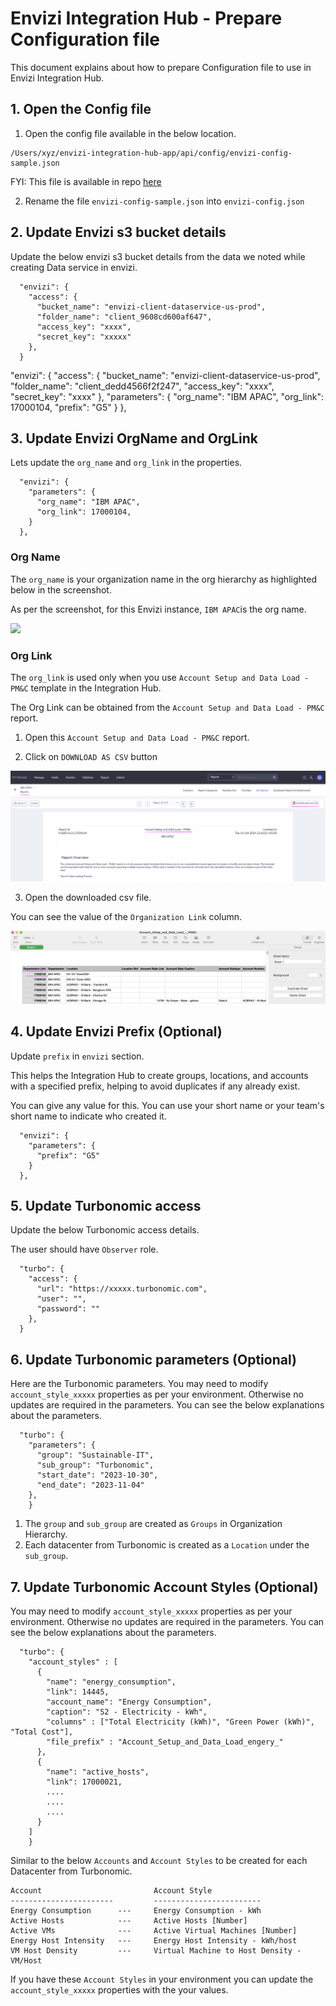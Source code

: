 # Envizi Integration Hub - Prepare Configuration file

This document explains about how to prepare Configuration file to use in Envizi Integration Hub.

## 1. Open the Config file

1. Open the config file available in the below location.

  ```
  /Users/xyz/envizi-integration-hub-app/api/config/envizi-config-sample.json
  ```
  
  FYI: This file is available in repo [here](../../../api/config/envizi-config-sample.json)

2. Rename the file `envizi-config-sample.json` into `envizi-config.json`

## 2. Update Envizi s3 bucket details

Update the below envizi s3 bucket details from the data we noted while creating Data service in envizi.

```
  "envizi": {
    "access": {
      "bucket_name": "envizi-client-dataservice-us-prod",
      "folder_name": "client_9608cd600af647",
      "access_key": "xxxx",
      "secret_key": "xxxxx"
    },
  }
```

  "envizi": {
    "access": {
      "bucket_name": "envizi-client-dataservice-us-prod",
      "folder_name": "client_dedd4566f2f247",
      "access_key": "xxxx",
      "secret_key": "xxxx"
    },
    "parameters": {
      "org_name": "IBM APAC",
      "org_link": 17000104,
      "prefix": "G5"
    }
  },


## 3. Update Envizi OrgName and OrgLink

Lets update the `org_name` and `org_link` in the properties.

```
  "envizi": {
    "parameters": {
      "org_name": "IBM APAC",
      "org_link": 17000104,
    }
  },

```

### Org Name

The `org_name` is your organization name in the org hierarchy as highlighted below in the screenshot.

As per the screenshot, for this Envizi instance, `IBM APAC`is the org name.

<img src="images/img-14-orgname.png">

### Org Link

The `org_link` is used only when you use `Account Setup and Data Load - PM&C` template in the Integration Hub.

The Org Link can be obtained from the `Account Setup and Data Load - PM&C` report. 

1. Open this `Account Setup and Data Load - PM&C` report. 

2. Click on `DOWNLOAD AS CSV` button

<img src="images/img-org-link1.png">

3. Open the downloaded csv file.

You can see the value of the `Organization Link` column.

<img src="images/img-org-link2.png">


## 4. Update Envizi Prefix (Optional)

Update `prefix` in `envizi` section. 

This helps the Integration Hub to create groups, locations, and accounts with a specified prefix, helping to avoid duplicates if any already exist.

You can give any value for this. You can use your short name or your team's short name to indicate who created it.

```
  "envizi": {
    "parameters": {
      "prefix": "G5"
    }
  },
```

## 5. Update Turbonomic access

Update the below Turbonomic access details.

The user should have `Observer` role.

```
  "turbo": {
    "access": {
      "url": "https://xxxxx.turbonomic.com",
      "user": "",
      "password": ""
    },
  }

```
## 6. Update Turbonomic parameters (Optional)

Here are the Turbonomic parameters. You may need to modify `account_style_xxxxx` properties as per your environment. Otherwise no updates are required in the parameters. You can see the below explanations about the parameters.

```
  "turbo": {
    "parameters": {
      "group": "Sustainable-IT",
      "sub_group": "Turbonomic",
      "start_date": "2023-10-30",
      "end_date": "2023-11-04"
    },
    }
```

1. The `group` and `sub_group` are created as `Groups` in Organization Hierarchy.
2. Each datacenter from Turbonomic is created as a `Location` under the `sub_group`.


## 7. Update Turbonomic Account Styles (Optional)

You may need to modify `account_style_xxxxx` properties as per your environment. Otherwise no updates are required in the parameters. You can see the below explanations about the parameters.

```
  "turbo": {
    "account_styles" : [
      {
        "name": "energy_consumption",
        "link": 14445,
        "account_name": "Energy Consumption", 
        "caption": "S2 - Electricity - kWh", 
        "columns" : ["Total Electricity (kWh)", "Green Power (kWh)", "Total Cost"],
        "file_prefix" : "Account_Setup_and_Data_Load_engery_"
      },
      {
        "name": "active_hosts",
        "link": 17000021,
        ....
        ....
        ....
      }
    ]
    }
```

Similar to the below  `Accounts` and `Account Styles` to be created for each Datacenter from Turbonomic.
  ```
  Account                         Account Style
  -----------------------         ------------------------
  Energy Consumption      ---     Energy Consumption - kWh
  Active Hosts            ---     Active Hosts [Number]     
  Active VMs              ---     Active Virtual Machines [Number]
  Energy Host Intensity   ---     Energy Host Intensity - kWh/host
  VM Host Density         ---     Virtual Machine to Host Density - VM/Host
  ```

If you have these `Account Styles` in your environment you can update the `account_style_xxxxx` properties with the your values. 